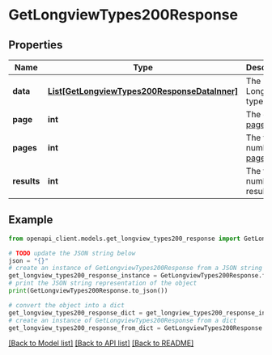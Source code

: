 # GetLongviewTypes200Response


## Properties

Name | Type | Description | Notes
------------ | ------------- | ------------- | -------------
**data** | [**List[GetLongviewTypes200ResponseDataInner]**](GetLongviewTypes200ResponseDataInner.md) | The Longview types. | [optional] 
**page** | **int** | The current [page](https://techdocs.akamai.com/linode-api/reference/pagination). | [optional] [readonly] 
**pages** | **int** | The total number of [pages](https://techdocs.akamai.com/linode-api/reference/pagination). | [optional] [readonly] 
**results** | **int** | The total number of results. | [optional] [readonly] 

## Example

```python
from openapi_client.models.get_longview_types200_response import GetLongviewTypes200Response

# TODO update the JSON string below
json = "{}"
# create an instance of GetLongviewTypes200Response from a JSON string
get_longview_types200_response_instance = GetLongviewTypes200Response.from_json(json)
# print the JSON string representation of the object
print(GetLongviewTypes200Response.to_json())

# convert the object into a dict
get_longview_types200_response_dict = get_longview_types200_response_instance.to_dict()
# create an instance of GetLongviewTypes200Response from a dict
get_longview_types200_response_from_dict = GetLongviewTypes200Response.from_dict(get_longview_types200_response_dict)
```
[[Back to Model list]](../README.md#documentation-for-models) [[Back to API list]](../README.md#documentation-for-api-endpoints) [[Back to README]](../README.md)


